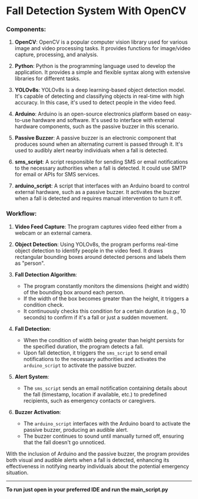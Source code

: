 # Fall Detection System With OpenCV

### Components:

1. **OpenCV**: OpenCV is a popular computer vision library used for various image and video processing tasks. It provides functions for image/video capture, processing, and analysis.

2. **Python**: Python is the programming language used to develop the application. It provides a simple and flexible syntax along with extensive libraries for different tasks.

3. **YOLOv8s**: YOLOv8s is a deep learning-based object detection model. It's capable of detecting and classifying objects in real-time with high accuracy. In this case, it's used to detect people in the video feed.

4. **Arduino**: Arduino is an open-source electronics platform based on easy-to-use hardware and software. It's used to interface with external hardware components, such as the passive buzzer in this scenario.

5. **Passive Buzzer**: A passive buzzer is an electronic component that produces sound when an alternating current is passed through it. It's used to audibly alert nearby individuals when a fall is detected.

6. **sms_script**: A script responsible for sending SMS or email notifications to the necessary authorities when a fall is detected. It could use SMTP for email or APIs for SMS services.

7. **arduino_script**: A script that interfaces with an Arduino board to control external hardware, such as a passive buzzer. It activates the buzzer when a fall is detected and requires manual intervention to turn it off.

### Workflow:

1. **Video Feed Capture**: The program captures video feed either from a webcam or an external camera.

2. **Object Detection**: Using YOLOv8s, the program performs real-time object detection to identify people in the video feed. It draws rectangular bounding boxes around detected persons and labels them as "person".

3. **Fall Detection Algorithm**:
   - The program constantly monitors the dimensions (height and width) of the bounding box around each person.
   - If the width of the box becomes greater than the height, it triggers a condition check.
   - It continuously checks this condition for a certain duration (e.g., 10 seconds) to confirm if it's a fall or just a sudden movement.

4. **Fall Detection**:
   - When the condition of width being greater than height persists for the specified duration, the program detects a fall.
   - Upon fall detection, it triggers the `sms_script` to send email notifications to the necessary authorities and activates the `arduino_script` to activate the passive buzzer.

5. **Alert System**:
   - The `sms_script` sends an email notification containing details about the fall (timestamp, location if available, etc.) to predefined recipients, such as emergency contacts or caregivers.

6. **Buzzer Activation**:
   - The `arduino_script` interfaces with the Arduino board to activate the passive buzzer, producing an audible alert.
   - The buzzer continues to sound until manually turned off, ensuring that the fall doesn't go unnoticed.

With the inclusion of Arduino and the passive buzzer, the program provides both visual and audible alerts when a fall is detected, enhancing its effectiveness in notifying nearby individuals about the potential emergency situation.

---
**To run just open in your preferred IDE and run the main_script.py**
